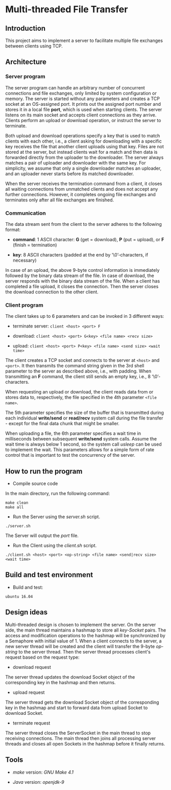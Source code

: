 # Multi-threaded File Transfer

## Introduction

This project aims to implement a server to facilitate multiple file exchanges between clients using TCP.

## Architecture

### Server program

The server program can handle an arbitrary number of concurrent connections and file exchanges, only limited by system configuration or memory. The server is started without any parameters and creates a TCP socket at an OS-assigned port. It prints out the assigned port number and stores it in a local file **port**, which is used when starting clients. The server listens on its main socket and accepts client connections as they arrive. Clients perform an upload or download operation, or instruct the server to terminate.

Both upload and download operations specify a key that is used to match clients with each other, i.e., a client asking for downloading with a specific key receives the file that another client uploads using that key. Files are not stored at the server, but instead clients wait for a match and then data is forwarded directly from the uploader to the downloader. The server always matches a pair of uploader and downloader with the same key. For simplicity, we assume that only a single downloader matches an uploader, and an uploader never starts before its matched downloader.

When the server receives the termination command from a client, it closes all waiting connections from unmatched clients and does not accept any further connections. However, it completes ongoing file exchanges and terminates only after all file exchanges are finished.

### Communication

The data stream sent from the client to the server adheres to the following format:

+ **command**: 1 ASCII character: **G** (get = download), **P** (put = upload), or **F** (finish = termination)

+ **key**: 8 ASCII characters (padded at the end by ‘\0’-characters, if necessary)

In case of an upload, the above 9-byte control information is immediately followed by the binary data stream of the file. In case of download, the server responds with the binary data stream of the file. When a client has completed a file upload, it closes the connection. Then the server closes the download connection to the other client.

### Client program

The client takes up to 6 parameters and can be invoked in 3 different ways:

+ terminate server: `client <host> <port> F`

+ download: `client <host> <port> G<key> <file name> <recv size>`

+ upload: `client <host> <port> P<key> <file name> <send size> <wait time>`

The client creates a TCP socket and connects to the server at `<host>` and `<port>`. It then transmits the command string given in the 3rd shell parameter to the server as described above, i.e., with padding. When transmitting an **F** command, the client still sends an empty key, i.e., 8 ‘\0’-characters.

When requesting an upload or download, the client reads data from or stores data to, respectively, the file specified in the 4th parameter `<file name>`.

The 5th parameter specifies the size of the buffer that is transmitted during each individual **write/send** or **read/recv** system call during the file transfer - except for the final data chunk that might be smaller.

When uploading a file, the 6th parameter specifies a wait time in milliseconds between subsequent **write/send** system calls. Assume the wait time is always below 1 second, so the system call *usleep* can be used to implement the wait. This parameters allows for a simple form of rate control that is important to test the concurrency of the server.


## How to run the program

+ Compile source code

In the main directory, run the following command:

```
make clean
make all
```

+ Run the Server using the *server.sh* script.
```
./server.sh
```

The Server will output the *port* file.

+ Run the Client using the *client.sh* script.
```
./client.sh <host> <port> <op-string> <file name> <send|recv size> <wait time>
```

## Build and test environment

+ Build and test: 
```
ubuntu 16.04
```

## Design ideas


Multi-threaded design is chosen to implement the server. On the server side, the main thread maintains a hashmap to store all *key-Socket* pairs. The access and modification operations to the hashmap will be synchronized by a Semaphore with initial value of 1. When a client connects to the server, a new server thread will be created and the client will transfer the 9-byte *op-string* to the server thread. Then the server thread processes client's request based on the request type: 

+ download request

The server thread updates the download Socket object of the corresponding key in the hashmap and then returns.

+ upload request

The server thread gets the download Socket object of the corresponding key in the hashmap and start to forward data from upload Socket to download Socket.

+ terminate request

The server thread closes the ServerSocket in the main thread to stop receiving connections. The main thread then joins all processing server threads and closes all open Sockets in the hashmap before it finally returns.


## Tools

+ *make* version: *GNU Make 4.1*

+ *Java* version: *openjdk-9*